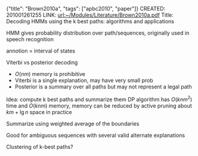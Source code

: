 {"title": "Brown2010a", "tags": ["apbc2010", "paper"]}
CREATED: 201001261255
LINK: <url:~/Modules/Literature/Brown2010a.pdf>
Title: Decoding HMMs using the k best paths: algorithms and applications

HMM gives probability distribution over path/sequences, originally used in
speech recognition

annotion = interval of states

Viterbi vs posterior decoding
 * $O(nm)$ memory is prohibitive
 * Viterbi is a single explanation, may have very small prob
 * Posterior is a summary over all paths but may not represent a legal path

Idea: compute k best paths and summarize them
DP algorithm has $O(knm^2)$ time and $O(knm)$ memory, memory can be reduced by
active pruning about $km + \lg n$ space in practice

Summarize using weighted average of the boundaries

Good for ambiguous sequences with several valid alternate explanations

Clustering of k-best paths?
